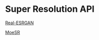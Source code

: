 # Super Resolution API

[Real-ESRGAN](https://github.com/xinntao/Real-ESRGAN)

[MoeSR](https://github.com/TeamMoeAI/MoeSR)